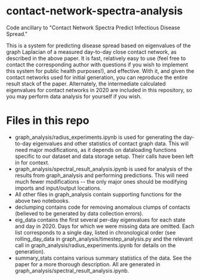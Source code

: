 # contact-network-spectra-analysis
Code ancillary to "Contact Network Spectra Predict Infectious Disease Spread."

This is a system for predicting disease spread based on eigenvalues of the graph Laplacian of a measured day-to-day close contact network, as described in the above paper. It is fast, relatively easy to use (feel free to contact the corresponding author with questions if you wish to implement this system for public health purposes!), and effective. With it, and given the contact networks used for initial generation, you can reproduce the entire result stack of the paper. Alternately, the intermediate calculated eigenvalues for contact networks in 2020 are included in this repository, so you may perform data analysis for yourself if you wish.

# Files in this repo

 - graph_analysis/radius_experiments.ipynb is used for generating the day-to-day eigenvalues and other statistics of contact graph data. This will need major modifications, as it depends on dataloading functions specific to our dataset and data storage setup. Their calls have been left in for context.
 - graph_analysis/spectral_result_analysis.ipynb is used for analysis of the results from graph_analysis and performing predictions. This will need much fewer modifications -- the only major ones should be modifying imports and input/output locations.
 - All other files in graph_analysis contain supporting functions for the above two notebooks.
 - declumping contains code for removing anomalous clumps of contacts (believed to be generated by data collection errors).
 - eig_data contains the first several per-day eigenvalues for each state and day in 2020. Days for which we were missing data are omitted. Each list corresponds to a single day, listed in chronological order (see rolling_day_data in graph_analysis/timestep_analysis.py and the relevant call in graph_analysis/radius_experiments.ipynb for details on the generation).
 - summary_stats contains various summary statistics of the data. See the paper for a more thorough description. All are generated in graph_analysis/spectral_result_analysis.ipynb.